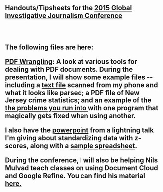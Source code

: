 
<h2>Handouts/Tipsheets for the <a href="http://gijc2015.org/">2015 Global Investigative Journalism Conference</a> <h2><br>

The following files are here:<br>

<a href="https://github.com/gebelo/gijc/blob/master/pdf_wrangling.docx">PDF Wrangling</a>: A look at various tools for dealing with PDF documents. During the presentation, I will show some example files -- including a <a href="https://github.com/gebelo/gijc/blob/master/CamScanner_Share_Text.txt"> text file</a> scanned from my phone and <a href="https://github.com/gebelo/gijc/blob/master/camscanner_parsed.xlsx"> what it looks like </a> parsed; a <a href="https://github.com/gebelo/gijc/blob/master/njcrimes.pdf"> PDF file</a> of New Jersey crime statistics; and an example of the <a href="https://github.com/gebelo/gijc/blob/master/cogniview_v_able.xlsx"> the problems you run into </a> with one program that magically gets fixed when using another.<br>

I also have the <a href="https://github.com/gebelo/gijc/blob/master/Z-Scores.ppt"> powerpoint</a> from a lightning talk I'm giving about standardizing data with z-scores, along with a <a href="https://github.com/gebelo/gijc/blob/master/zscores.xlsx"> sample spreadsheet</a>.<br>

During the conference, I will also be helping Nils Mulvad teach classes on using Document Cloud and Google Refine. You can find his material <a href="http://www.kaasogmulvad.dk/en/2015/09/training-at-global-investigative-journalism-conference-in-lillehammer-2015/"> here.</a>

